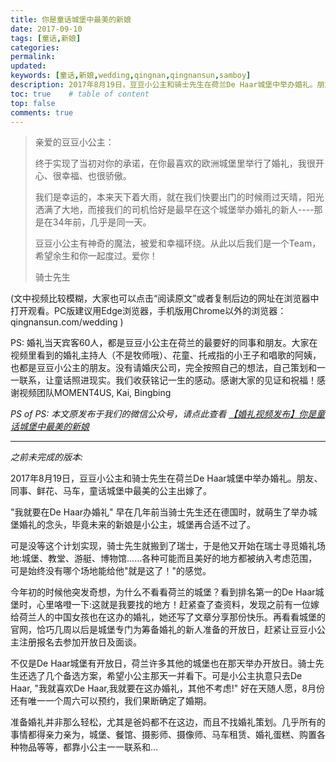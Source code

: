 ```yaml
---
title: 你是童话城堡中最美的新娘
date: 2017-09-10
tags: [童话,新娘]
categories: 
permalink:
updated:
keywords: [童话,新娘,wedding,qingnan,qingnansun,samboy]
description: 2017年8月19日，豆豆小公主和骑士先生在荷兰De Haar城堡中举办婚礼。朋友、同事、鲜花、马车，童话城堡中最美的公主出嫁了。
toc: true    # table of content
top: false
comments: true  
---
```

>亲爱的豆豆小公主：  
>
>终于实现了当初对你的承诺，在你最喜欢的欧洲城堡里举行了婚礼，我很开心、很幸福、也很骄傲。  
>
>我们是幸运的，本来天下着大雨，就在我们快要出门的时候雨过天晴，阳光洒满了大地，而接我们的司机恰好是最早在这个城堡举办婚礼的新人----那是在34年前，几乎是同一天。  
>
>豆豆小公主有神奇的魔法，被爱和幸福环绕。从此以后我们是一个Team，希望余生和你一起度过。爱你！  
>
>骑士先生

(文中视频比较模糊，大家也可以点击“阅读原文”或者复制后边的网址在浏览器中打开观看。PC版建议用Edge浏览器，手机版用Chrome以外的浏览器：qingnansun.com/wedding )

PS: 婚礼当天宾客60人，都是豆豆小公主在荷兰的最要好的同事和朋友。大家在视频里看到的婚礼主持人（不是牧师哦）、花童、托戒指的小王子和唱歌的阿姨，也都是豆豆小公主的朋友。没有请婚庆公司，完全按照自己的想法，自己策划和一一联系，让童话照进现实。我们收获铭记一生的感动。感谢大家的见证和祝福！感谢视频团队MOMENT4US, Kai, Bingbing

*PS of PS: 本文原发布于我们的微信公众号，请点此查看 [【婚礼视频发布】你是童话城堡中最美的新娘](https://mp.weixin.qq.com/s?__biz=MzI2MzMwNDQ2OA==&mid=2247483915&idx=1&sn=72017e14f20faec4f494d357f628ad5f&chksm=eabca670ddcb2f664f2ce9e64270d1e2d559046dfc6dffa3845f287b1b05e693358d4592d084#rd)*

***
*之前未完成的版本:*  

2017年8月19日，豆豆小公主和骑士先生在荷兰De Haar城堡中举办婚礼。朋友、同事、鲜花、马车，童话城堡中最美的公主出嫁了。

"我就要在De Haar办婚礼"
早在几年前当骑士先生还在德国时，就萌生了举办城堡婚礼的念头，毕竟未来的新娘是小公主，城堡再合适不过了。

可是没等这个计划实现，骑士先生就搬到了瑞士，于是他又开始在瑞士寻觅婚礼场地:城堡、教堂、游艇、博物馆......各种可能而且美好的地方都被纳入考虑范围，可是始终没有哪个场地能给他"就是这了！"的感觉。

今年初的时候他突发奇想，为什么不看看荷兰的城堡？看到排名第一的De Haar城堡时，心里咯噔一下:这就是我要找的地方！赶紧查了查资料，发现之前有一位嫁给荷兰人的中国女孩也在这办的婚礼，她还写了文章分享那份快乐。再看看城堡的官网，恰巧几周以后是城堡专门为筹备婚礼的新人准备的开放日，赶紧让豆豆小公主注册报名去参加开放日及面谈。

不仅是De Haar城堡有开放日，荷兰许多其他的城堡也在那天举办开放日。骑士先生还选了几个备选方案，希望小公主那天一并看下。可是小公主执意只去De Haar, "我就喜欢De Haar,我就要在这办婚礼，其他不考虑!" 好在天随人愿，8月份还有唯一一个周六可以预约，我们果断确定了婚期。

准备婚礼并非那么轻松，尤其是爸妈都不在这边，而且不找婚礼策划。几乎所有的事情都得亲力亲为，城堡、餐馆、摄影师、摄像师、马车租赁、婚礼蛋糕、购置各种物品等等，都靠小公主一一联系和...